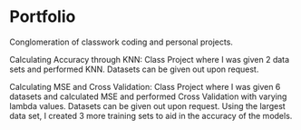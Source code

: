 # Portfolio
Conglomeration of classwork coding and personal projects. 

Calculating Accuracy through KNN: Class Project where I was given 2 data sets and performed KNN. Datasets can be given out upon request.

Calculating MSE and Cross Validation: Class Project where I was given 6 datasets and calculated MSE and performed Cross Validation with varying lambda values. Datasets can be given out upon request. 
Using the largest data set, I created 3 more training sets to aid in the accuracy of the models. 
